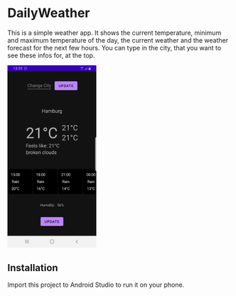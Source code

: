 # DailyWeather
This is a simple weather app. It shows the current temperature, minimum and maximum temperature of the day, the current weather and the weather forecast for the next few hours.
You can type in the city, that you want to see these infos for, at the top.

<img src="/images/DailyWeather_main1.jpg" alt="drawing" width="200"/>


## Installation
Import this project to Android Studio to run it on your phone.

